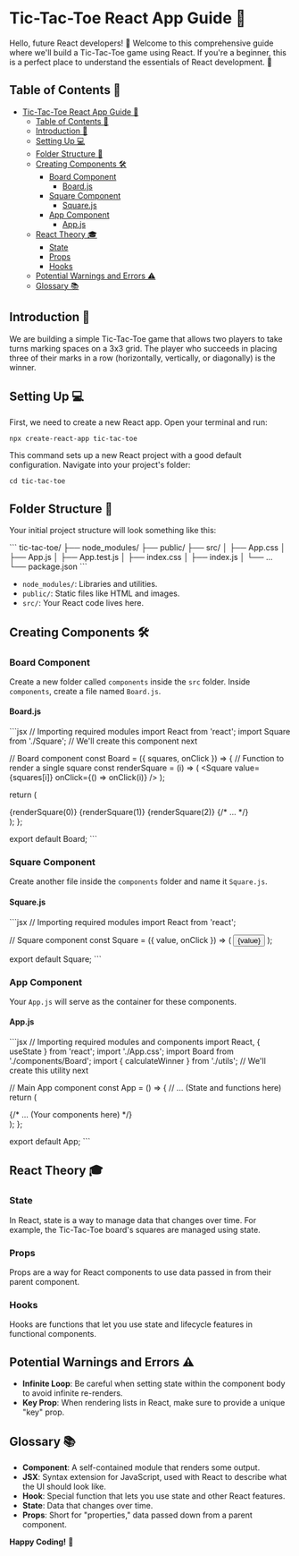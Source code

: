
# Tic-Tac-Toe React App Guide 📘

Hello, future React developers! 👋 Welcome to this comprehensive guide where we'll build a Tic-Tac-Toe game using React. If you're a beginner, this is a perfect place to understand the essentials of React development. 🚀

## Table of Contents 📝

- [Tic-Tac-Toe React App Guide 📘](#tic-tac-toe-react-app-guide-)
  - [Table of Contents 📝](#table-of-contents-)
  - [Introduction 🌟](#introduction-)
  - [Setting Up 💻](#setting-up-)
  - [Folder Structure 📂](#folder-structure-)
  - [Creating Components 🛠](#creating-components-)
    - [Board Component](#board-component)
      - [Board.js](#boardjs)
    - [Square Component](#square-component)
      - [Square.js](#squarejs)
    - [App Component](#app-component)
      - [App.js](#appjs)
  - [React Theory 🎓](#react-theory-)
    - [State](#state)
    - [Props](#props)
    - [Hooks](#hooks)
  - [Potential Warnings and Errors ⚠️](#potential-warnings-and-errors-️)
  - [Glossary 📚](#glossary-)

## Introduction 🌟

We are building a simple Tic-Tac-Toe game that allows two players to take turns marking spaces on a 3x3 grid. The player who succeeds in placing three of their marks in a row (horizontally, vertically, or diagonally) is the winner.

## Setting Up 💻

First, we need to create a new React app. Open your terminal and run:

``
npx create-react-app tic-tac-toe
``

This command sets up a new React project with a good default configuration. Navigate into your project's folder:

``
cd tic-tac-toe
``

## Folder Structure 📂

Your initial project structure will look something like this:

\`\`\`
tic-tac-toe/
├── node_modules/
├── public/
├── src/
│   ├── App.css
│   ├── App.js
│   ├── App.test.js
│   ├── index.css
│   ├── index.js
│   └── ...
└── package.json
\`\`\`

- `node_modules/`: Libraries and utilities.
- `public/`: Static files like HTML and images.
- `src/`: Your React code lives here.

## Creating Components 🛠

### Board Component

Create a new folder called `components` inside the `src` folder. Inside `components`, create a file named `Board.js`.

#### Board.js

\`\`\`jsx
// Importing required modules
import React from 'react';
import Square from './Square';  // We'll create this component next

// Board component
const Board = ({ squares, onClick }) => {
  // Function to render a single square
  const renderSquare = (i) => (
    <Square value={squares[i]} onClick={() => onClick(i)} />
  );

  return (
    <div className="board">
      {renderSquare(0)}
      {renderSquare(1)}
      {renderSquare(2)}
      {/* ... */}
    </div>
  );
};

export default Board;
\`\`\`

### Square Component

Create another file inside the `components` folder and name it `Square.js`.

#### Square.js

\`\`\`jsx
// Importing required modules
import React from 'react';

// Square component
const Square = ({ value, onClick }) => (
  <button className="square" onClick={onClick}>
    {value}
  </button>
);

export default Square;
\`\`\`

### App Component

Your `App.js` will serve as the container for these components.

#### App.js

\`\`\`jsx
// Importing required modules and components
import React, { useState } from 'react';
import './App.css';
import Board from './components/Board';
import { calculateWinner } from './utils';  // We'll create this utility next

// Main App component
const App = () => {
  // ... (State and functions here)
  return (
    <div className="App">
      {/* ... (Your components here) */}
    </div>
  );
};

export default App;
\`\`\`

## React Theory 🎓

### State

In React, state is a way to manage data that changes over time. For example, the Tic-Tac-Toe board's squares are managed using state.

### Props

Props are a way for React components to use data passed in from their parent component.

### Hooks

Hooks are functions that let you use state and lifecycle features in functional components.

## Potential Warnings and Errors ⚠️

- **Infinite Loop**: Be careful when setting state within the component body to avoid infinite re-renders.
- **Key Prop**: When rendering lists in React, make sure to provide a unique "key" prop.

## Glossary 📚

- **Component**: A self-contained module that renders some output.
- **JSX**: Syntax extension for JavaScript, used with React to describe what the UI should look like.
- **Hook**: Special function that lets you use state and other React features.
- **State**: Data that changes over time.
- **Props**: Short for "properties," data passed down from a parent component.

**Happy Coding!** 🎉
